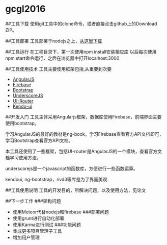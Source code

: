 gcgl2016
========

##工具下载
使用git工具中的clone命令，或者直接点击github上的Download ZIP。

##工具部署
工具部署于nodejs之上，[从这里下载](http://nodejs.org/)

##工具运行
在工程目录下，第一次使用npm install安装相应库
以后每次使用npm start命令运行，之后在浏览器中打开localhost:3000

##工具使用技术
工具主要使用框架包括,从重要到次要
* [AngularJS](http://angularjs.org/)
* [Firebase](https://www.firebase.com/)
* [Bootstrap](http://getbootstrap.com/)
* [UnderscoreJS](http://underscorejs.org/)
* [UI-Router](https://github.com/angular-ui/ui-router/)
* [Kendo-ui](http://www.telerik.com/kendo-ui)

##开发入门
工具主体采用Angularjs框架，数据库使用Firebase，前端界面主要使用bootstrap。

学习AngularJS的最好的教材是ng-book，学习Firebase查看官方API文档即可，学习Bootstrap查看官方API文档。

本工具还使用了一些框架，包括UI-router是AngularJS的一个模块，查看官方文档学习使用方法。

underscorejs是一个javascript的函数库，方便进行一些函数运算。

kendoui, ng-bootstrap，nvd3等库是为了界面美观

##工具使用说明
工具的开发目的，所解决问题，以及使用方法，见论文

##下一步工作
###架构问题
* 使用Meteor代替nodejs和firebase
###部署问题
* 使用grunt进行自动化部署
* 使用Karma进行测试
###功能问题
* 集成更多项目管理子工具
* 增加用户管理
